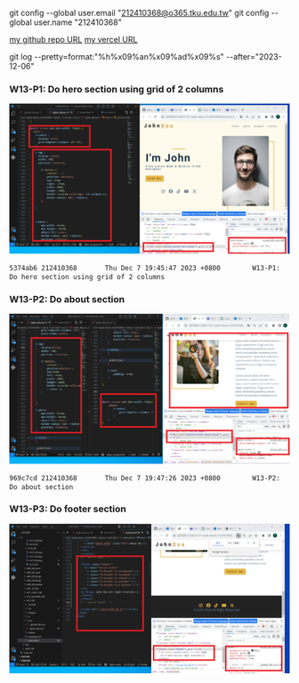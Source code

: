 git config --global user.email "212410368@o365.tku.edu.tw"
git config --global user.name "212410368"

[my github repo URL](https://github.com/github212410368/1121-sweb-demo-212410368)
[my vercel URL](http://127.0.0.1:5500/dev/index.html)

git log --pretty=format:"%h%x09%an%x09%ad%x09%s" --after="2023-12-06"

### W13-P1: Do hero section using grid of 2 columns

![](w13-p1.png)

```
5374ab6 212410368       Thu Dec 7 19:45:47 2023 +0800        W13-P1: Do hero section using grid of 2 columns
```

### W13-P2: Do about section

![](w13-p2.png)

```
969c7cd 212410368       Thu Dec 7 19:47:26 2023 +0800        W13-P2: Do about section
```

### W13-P3: Do footer section

![](w13-p3.png)

```

```
